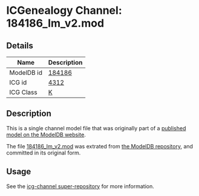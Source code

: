 # ICGenealogy Channel: 184186\_Im\_v2.mod

## Details

Name | Description
---- | -----------
ModelDB id | [184186](http://senselab.med.yale.edu/ModelDB/ShowModel.cshtml?model=184186)
ICG id | [4312](http://icg.neurotheory.ox.ac.uk/channels/1/4312)
ICG Class | [K](http://icg.neurotheory.ox.ac.uk/channels/1)

## Description

This is a single channel model file that was originally part of a [published model on the ModelDB website](http://senselab.med.yale.edu/mModelDB/ShowModel.cshtml?model=184186).

The file [184186\_Im\_v2.mod](184186_Im_v2.mod) was extrated from [the ModelDB repository](http://senselab.med.yale.edu/ModelDB/ShowModel.cshtml?model=184186), and committed in its original form.

## Usage

See the [icg-channel super-repository](https://github.com/icgenealogy/icg-channels) for more information.